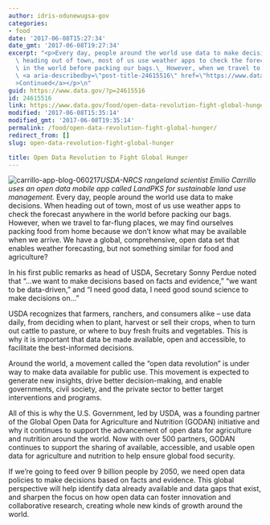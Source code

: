 ```yaml
---
author: idris-odunewugsa-gov
categories:
- food
date: '2017-06-08T15:27:34'
date_gmt: '2017-06-08T19:27:34'
excerpt: "<p>Every day, people around the world use data to make decisions.\_ When\
  \ heading out of town, most of us use weather apps to check the forecast anywhere\
  \ in the world before packing our bags.\_ However, when we travel to far-flung &hellip;\
  \ <a aria-describedby=\"post-title-24615516\" href=\"https://www.data.gov/food/open-data-revolution-fight-global-hunger/\"\
  >Continued</a></p>\n"
guid: https://www.data.gov/?p=24615516
id: 24615516
link: https://www.data.gov/food/open-data-revolution-fight-global-hunger/
modified: '2017-06-08T15:35:14'
modified_gmt: '2017-06-08T19:35:14'
permalink: /food/open-data-revolution-fight-global-hunger/
redirect_from: []
slug: open-data-revolution-fight-global-hunger

title: Open Data Revolution to Fight Global Hunger
---
```


![carrillo-app-blog-060217](https://s3.amazonaws.com/bsp-ocsit-prod-east-appdata/datagov/wordpress/2017/06/carrillo-app-blog-060217.jpg)*USDA-NRCS rangeland scientist Emilio Carrillo uses an open data mobile app called LandPKS for sustainable land use management.*
Every day, people around the world use data to make decisions. When heading out of town, most of us use weather apps to check the forecast anywhere in the world before packing our bags. However, when we travel to far-flung places, we may find ourselves packing food from home because we don’t know what may be available when we arrive. We have a global, comprehensive, open data set that enables weather forecasting, but not something similar for food and agriculture?

In his first public remarks as head of USDA, Secretary Sonny Perdue noted that “…we want to make decisions based on facts and evidence,” “we want to be data-driven,” and “I need good data, I need good sound science to make decisions on…”

USDA recognizes that farmers, ranchers, and consumers alike – use data daily, from deciding when to plant, harvest or sell their crops, when to turn out cattle to pasture, or where to buy fresh fruits and vegetables. This is why it is important that data be made available, open and accessible, to facilitate the best-informed decisions.

Around the world, a movement called the “open data revolution” is under way to make data available for public use. This movement is expected to generate new insights, drive better decision-making, and enable governments, civil society, and the private sector to better target interventions and programs.

All of this is why the U.S. Government, led by USDA, was a founding partner of the Global Open Data for Agriculture and Nutrition (GODAN) initiative and why it continues to support the advancement of open data for agriculture and nutrition around the world. Now with over 500 partners, GODAN continues to support the sharing of available, accessible, and usable open data for agriculture and nutrition to help ensure global food security.

If we’re going to feed over 9 billion people by 2050, we need open data policies to make decisions based on facts and evidence. This global perspective will help identify data already available and data gaps that exist, and sharpen the focus on how open data can foster innovation and collaborative research, creating whole new kinds of growth around the world.

